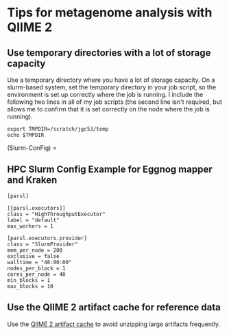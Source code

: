 # Tips for metagenome analysis with QIIME 2

## Use temporary directories with a lot of storage capacity

Use a temporary directory where you have a lot of storage capacity. On a slurm-based system, set the temporary directory in your job script, so the environment is set up correctly where the job is running. I include the following two lines in all of my job scripts (the second line isn't required, but allows me to confirm that it is set correctly on the node where the job is running).

```shell
export TMPDIR=/scratch/jgc53/temp
echo $TMPDIR
```
(Slurm-ConFig) = 
## HPC Slurm Config Example for Eggnog mapper and Kraken
```
[parsl]

[[parsl.executors]]
class = "HighThroughputExecutor"
label = "default"
max_workers = 1

[parsl.executors.provider]
class = "SlurmProvider"
mem_per_node = 200
exclusive = false
walltime = "48:00:00"
nodes_per_block = 1
cores_per_node = 40
min_blocks = 1
max_blocks = 10
```
## Use the QIIME 2 artifact cache for reference data

Use the [QIIME 2 artifact cache](https://caporasolab.us/developing-with-qiime2/40-reference/10-api/20-cache/00-index.html) to avoid unzipping large artifacts frequently.

